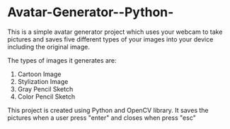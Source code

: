 # Avatar-Generator--Python-

This is a simple avatar generator project which uses your webcam to take pictures and saves five different types of your images into your device including the original image.

The types of images it generates are:
1.	Cartoon Image
2.	Stylization Image
3.	Gray Pencil Sketch
4.	Color Pencil Sketch

This project is created using Python and OpenCV library. It saves the pictures when a user press "enter" and closes when press "esc"

